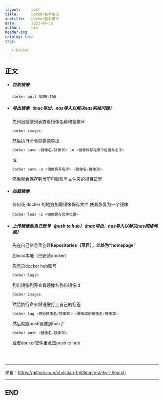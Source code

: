 ```yaml
---
layout:     post
title:      Docker基本用法
subtitle:   Docker基本用法
date:       2023-04-15
author:     bin
header-img: 
catalog: true
tags:

   - Docker
---
```




## 正文



- ##### 拉取镜像

  ```jsx
  docker pull NAME:TAG
  ```

- ##### 导出镜像（mac导出，nas导入以解决nas网络问题）

  先列出镜像列表查看镜像名称和镜像id

  ```jsx
  docker images
  ```

  然后执行命令将镜像导出

  ```jsx
  docker save <镜像名/镜像ID> -o <镜像保存在哪个位置与名字>
  ```

  或

  ```jsx
  docker save -o <镜像保存名字> <镜像名/镜像ID>
  ```

  然后就会保存到当前电脑账号文件夹的根目录里
  
- ##### 加载镜像

  任何装 docker 的地方加载镜像保存文件,使其恢复为一个镜像

  ```
  docker load -i <镜像保存文件位置>
  ```

- ##### 上传镜像到自己账号（push to hub）（mac导出，nas导入以解决nas网络问题）

  先在自己账号里创建**Repositories（项目），此处为“homepage”**

  到mac本地（已安装docker）

  先登录docker hub账号

  ```jsx
  docker login
  ```

  列出镜像列表查看镜像名称和镜像id

  ```jsx
  docker images
  ```

  然后执行命令将镜像打上自己的标签

  ```jsx
  docker tag <原始镜像名/镜像ID> <要改成的镜像名/镜像ID>
  ```

  然后就能push镜像到hub了
  
  ```jsx
  docker push <镜像名/镜像ID>
  ```

  或者docker软件里点击push to hub



<br>

<br>





---



来自：https://github.com/christian-fei/Simple-Jekyll-Search



---

## END
